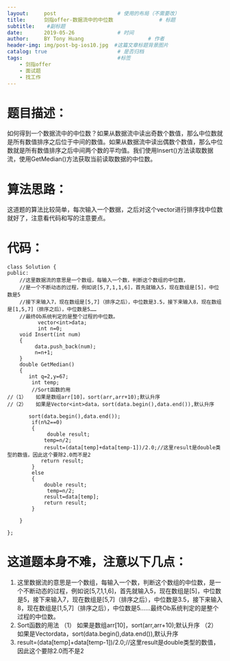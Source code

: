 ```yaml
---
layout:     post                    # 使用的布局（不需要改）
title:      剑指offer-数据流中的中位数               # 标题 
subtitle:    #副标题
date:       2019-05-26              # 时间
author:     BY Tony Huang                     # 作者
header-img: img/post-bg-ios10.jpg  #这篇文章标题背景图片
catalog: true                       # 是否归档
tags:                               #标签
    - 剑指offer
    - 面试题
    - 找工作
---
```


# 题目描述：
如何得到一个数据流中的中位数？如果从数据流中读出奇数个数值，那么中位数就是所有数值排序之后位于中间的数值。如果从数据流中读出偶数个数值，那么中位数就是所有数值排序之后中间两个数的平均值。我们使用Insert()方法读取数据流，使用GetMedian()方法获取当前读取数据的中位数。
# 算法思路：
这道题的算法比较简单，每次输入一个数据，之后对这个vector进行排序找中位数就好了，注意看代码和写的注意要点。
# 代码：

```
class Solution {
public:
    //这里数据流的意思是一个数组，每输入一个数，判断这个数组的中位数，
    //是一个不断动态的过程，例如说[5,7,1,1,6]，首先就输入5，现在数组是[5]，中位数是5
    //接下来输入7，现在数组是[5,7]（排序之后），中位数是3.5，接下来输入8，现在数组是[1,5,7]（排序之后），中位数是5……
    //最终Ob系统判定的是整个过程的中位数。
          vector<int>data;
          int n=0;
    void Insert(int num)
    {
         data.push_back(num);
         n=n+1;
    }
    double GetMedian()
    {
       int q=2,y=67;
        int temp;
        //Sort函数的用
//（1）	如果是数组arr[10]，sort(arr,arr+10);默认升序
//（2）	如果是Vector<int>data，sort(data.begin(),data.end()),默认升序

       sort(data.begin(),data.end());
        if(n%2==0)
        {
             double result;
            temp=n/2;
            result=(data[temp]+data[temp-1])/2.0;//这里result是double类型的数值，因此这个要除2.0而不是2
           return result;
        }
        else 
        {
            double result;
             temp=n/2;
            result=data[temp];
            return result;
        }
   
    }

};
```
# 这道题本身不难，注意以下几点：
1. 这里数据流的意思是一个数组，每输入一个数，判断这个数组的中位数，是一个不断动态的过程，例如说[5,7,1,1,6]，首先就输入5，现在数组是[5]，中位数是5，接下来输入7，现在数组是[5,7]（排序之后），中位数是3.5，接下来输入8，现在数组是[1,5,7]（排序之后），中位数是5……最终Ob系统判定的是整个过程的中位数。
2. Sort函数的用法
（1）	如果是数组arr[10]，sort(arr,arr+10);默认升序
（2）	如果是Vector<int>data，sort(data.begin(),data.end()),默认升序
3. result=(data[temp]+data[temp-1])/2.0;//这里result是double类型的数值，因此这个要除2.0而不是2
